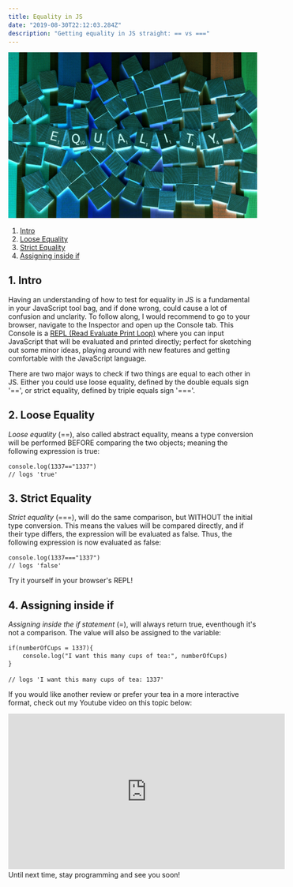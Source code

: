 ```yaml
---
title: Equality in JS
date: "2019-08-30T22:12:03.284Z"
description: "Getting equality in JS straight: == vs ==="
---
```


![equality-header](./img/equality-js.jpg)

1. [Intro](#intro)
2. [Loose Equality](#loose-equality)
3. [Strict Equality](#strict-equality)
4. [Assigning inside if](#assigning-inside-if)

## <a name="intro"> 1. Intro</a>

Having an understanding of how to test for equality in JS is a fundamental in your JavaScript tool bag, and if done wrong, could cause a lot of confusion and unclarity. To follow along, I would recommend to go to your browser, navigate to the Inspector and open up the Console tab. This Console is a
<a href="https://en.wikipedia.org/wiki/Read%E2%80%93eval%E2%80%93print_loop" target="_blank">REPL (Read Evaluate Print Loop)</a> where you can input JavaScript that will be evaluated and printed directly; perfect for sketching out some minor ideas, playing around with new features and getting comfortable with the JavaScript language.

There are two major ways to check if two things are equal to each other in JS. Either you could use loose equality, defined by the double equals sign '==', or strict equality, defined by triple equals sign '==='.

## <a name="loose-equality"> 2. Loose Equality</a>

_Loose equality_ (==), also called abstract equality, means a type conversion will be performed BEFORE comparing the two objects; meaning the following expression is true:

```
console.log(1337=="1337")
// logs 'true'
```

## <a name="strict-equality"> 3. Strict Equality</a>

_Strict equality_ (===), will do the same comparison, but WITHOUT the initial type conversion. This means the values will be compared directly, and if their type differs, the expression will be evaluated as false. Thus, the following expression is now evaluated as false:

```
console.log(1337==="1337")
// logs 'false'
```

Try it yourself in your browser's REPL!

## <a name="assigning-inside-if"> 4. Assigning inside if</a>

_Assigning inside the if statement_ (=), will always return true, eventhough it's not a comparison. The value will also be assigned to the variable:

```
if(numberOfCups = 1337){
    console.log("I want this many cups of tea:", numberOfCups)
}

// logs 'I want this many cups of tea: 1337'
```

If you would like another review or prefer your tea in a more interactive format, check out my Youtube video on this topic below:

<iframe width="560" height="315" src="https://www.youtube.com/embed/ck2PN0JvjnQ" frameborder="0" allow="accelerometer; autoplay; encrypted-media; gyroscope; picture-in-picture" allowfullscreen></iframe>
<br/>
Until next time, stay programming and see you soon!
